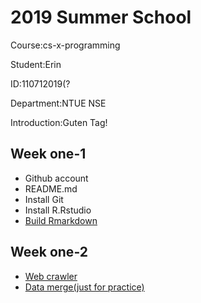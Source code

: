 # 2019 Summer School

Course:cs-x-programming

Student:Erin

ID:110712019(?

Department:NTUE NSE

Introduction:Guten Tag!

## Week one-1
* Github account
* README.md
* Install Git
* Install R.Rstudio
* [Build Rmarkdown](https://github.com/yo-shi-mi/hw/blob/master/week%201.1/my_first_r_markdown.html)

## Week one-2
* [Web crawler](https://github.com/yo-shi-mi/hw/blob/master/week%201.2/Weather%20in%20Europe.R)
* [Data merge(just for  practice)](https://github.com/yo-shi-mi/hw/blob/master/week%201.2/Practice%201.R)
